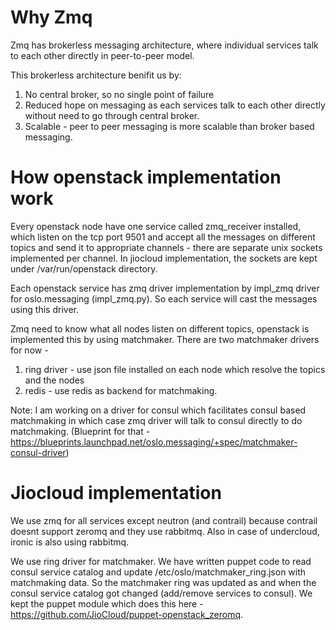 # Why Zmq
Zmq has brokerless messaging architecture, where individual services talk to
each other directly in peer-to-peer model.

This brokerless architecture benifit us by:

1. No central broker, so no single point of failure
2. Reduced hope on messaging as each services talk to each other directly
without need to go through central broker.
3. Scalable - peer to peer messaging is more scalable than broker based
messaging.

# How openstack implementation work

Every openstack node have one service called zmq_receiver installed, which
listen on the tcp port 9501 and accept all the messages on different topics and
send it to appropriate channels - there are separate unix sockets implemented
per channel. In jiocloud implementation, the sockets are kept under
/var/run/openstack directory.

Each openstack service has zmq driver implementation by impl_zmq driver for
oslo.messaging (impl_zmq.py). So each service will cast the messages using this
driver.

Zmq need to know what all nodes listen on different topics, openstack is
implemented this by using matchmaker. There are two matchmaker drivers for now -

1. ring driver - use json file installed on each node which resolve the topics
and the nodes
2. redis - use redis as backend for matchmaking.

Note: I am working on a driver for consul which facilitates consul based
matchmaking in which case zmq driver will talk to consul directly to do
matchmaking. (Blueprint for that -
https://blueprints.launchpad.net/oslo.messaging/+spec/matchmaker-consul-driver)

# Jiocloud implementation

We use zmq for all services except neutron (and contrail) because contrail
doesnt support zeromq and they use rabbitmq. Also in case of undercloud, ironic
is also using rabbitmq.

We use ring driver for matchmaker. We have written puppet code to read consul
service catalog and update /etc/oslo/matchmaker_ring.json with matchmaking data.
So the matchmaker ring was updated as and when the consul service catalog got
changed (add/remove services to consul). We kept the puppet module which does
this here - https://github.com/JioCloud/puppet-openstack_zeromq.

